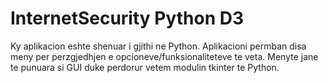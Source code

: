 # InternetSecurity Python D3

Ky aplikacion eshte shenuar i gjithi ne Python. 
Aplikacioni permban disa meny per perzgjedhjen e opcioneve/funksionaliteteve te veta. 
Menyte jane te punuara si GUI duke perdorur vetem modulin tkinter te Python.

 
